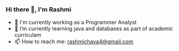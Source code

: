 ### Hi there 👋, I'm Rashmi
- 🔭 I'm currently working as a Programmer Analyst
- 🌱 I’m currently learning java and databases as part of academic curriculam
- 📫 How to reach me: rashmichava4@gmail.com

